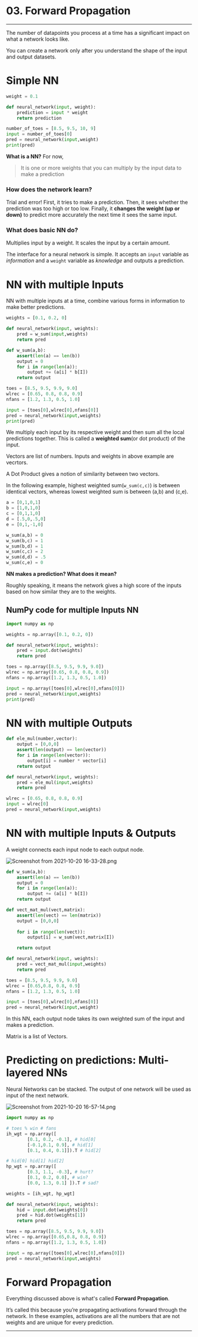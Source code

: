 # 03. Forward Propagation

---

The number of datapoints you process at a time has a significant
impact on what a network looks like.

You can create a network only after you understand the shape of the input and output datasets.

# Simple NN

```python
weight = 0.1

def neural_network(input, weight):
	prediction = input * weight
	return prediction

number_of_toes = [8.5, 9.5, 10, 9]
input = number_of_toes[0]
pred = neural_network(input,weight)
print(pred)
```

**What is a NN?** For now, 

> It is one or more weights that you can multiply by the input data to make a prediction
> 

### How does the network learn?

Trial and error! First, it tries to make a prediction. Then, it sees whether the prediction was too
high or too low. Finally, it **changes the weight (up or down)** to predict more accurately the
next time it sees the same input.

### What does basic NN do?

Multiplies input by a weight. It scales the input by a certain amount.

The interface for a neural network is simple. It accepts an `input` variable as *information* and a
`weight` variable as *knowledge* and outputs a prediction.

# NN with multiple Inputs

NN with multiple inputs at a time, combine various forms in information to make better predictions.

```python
weights = [0.1, 0.2, 0]

def neural_network(input, weights):
	pred = w_sum(input,weights)
	return pred

def w_sum(a,b):
	assert(len(a) == len(b))
	output = 0
	for i in range(len(a)):
		output += (a[i] * b[I])
	return output

toes = [8.5, 9.5, 9.9, 9.0]
wlrec = [0.65, 0.8, 0.8, 0.9]
nfans = [1.2, 1.3, 0.5, 1.0]

input = [toes[0],wlrec[0],nfans[0]]
pred = neural_network(input,weights)
print(pred)
```

We multiply each input by its respective weight and then sum all the local predictions together. This is called a **weighted sum**(or dot product) of the input.

Vectors are list of numbers. Inputs and weights in above example are vecrtors.

A Dot Product gives a notion of similarity between two vectors.

In the following example, highest weighted sum(`w_sum(c,c)`) is between identical vectors, whereas lowest weighted sum is between (a,b) and (c,e). 

```python
a = [0,1,0,1]
b = [1,0,1,0]
c = [0,1,1,0]
d = [.5,0,.5,0]
e = [0,1,-1,0]
```

```python
w_sum(a,b) = 0
w_sum(b,c) = 1
w_sum(b,d) = 1
w_sum(c,c) = 2
w_sum(d,d) = .5
w_sum(c,e) = 0
```

**NN makes a prediction? What does it mean?**

Roughly speaking, it means the network gives a high score of the inputs based on how
similar they are to the weights.

## NumPy code for multiple Inputs NN

```python
import numpy as np

weights = np.array([0.1, 0.2, 0])

def neural_network(input, weights):
	pred = input.dot(weights)
	return pred

toes = np.array([8.5, 9.5, 9.9, 9.0])
wlrec = np.array([0.65, 0.8, 0.8, 0.9])
nfans = np.array([1.2, 1.3, 0.5, 1.0])

input = np.array([toes[0],wlrec[0],nfans[0]])
pred = neural_network(input,weights)
print(pred)
```

# NN with multiple Outputs

```python
def ele_mul(number,vector):
	output = [0,0,0]
	assert(len(output) == len(vector))
	for i in range(len(vector)):
		output[i] = number * vector[i]
	return output

def neural_network(input, weights):
	pred = ele_mul(input,weights)
	return pred

wlrec = [0.65, 0.8, 0.8, 0.9]
input = wlrec[0]
pred = neural_network(input,weights)
```

# NN with multiple Inputs & Outputs

A weight connects each input node to each output node.

![Screenshot from 2021-10-20 16-33-28.png](images/Screenshot_from_2021-10-20_16-33-28.png)

```python
def w_sum(a,b):
	assert(len(a) == len(b))
	output = 0
	for i in range(len(a)):
		output += (a[i] * b[I])
	return output

def vect_mat_mul(vect,matrix):
	assert(len(vect) == len(matrix))
	output = [0,0,0]
	
	for i in range(len(vect)):
		output[i] = w_sum(vect,matrix[I])

	return output

def neural_network(input, weights):
	pred = vect_mat_mul(input,weights)
	return pred

toes = [8.5, 9.5, 9.9, 9.0]
wlrec = [0.65,0.8, 0.8, 0.9]
nfans = [1.2, 1.3, 0.5, 1.0]

input = [toes[0],wlrec[0],nfans[0]]
pred = neural_network(input,weight)
```

In this NN, each output node takes its own weighted sum of the input and makes a prediction.

Matrix is a list of Vectors.

# Predicting on predictions: Multi-layered NNs

Neural Networks can be stacked. The output of one network will be used as input of the next network.

![Screenshot from 2021-10-20 16-57-14.png](images/Screenshot_from_2021-10-20_16-57-14.png)

```python
import numpy as np

# toes % win # fans
ih_wgt = np.array([
		[0.1, 0.2, -0.1], # hid[0]
		[-0.1,0.1, 0.9], # hid[1]
		[0.1, 0.4, 0.1]]).T # hid[2]

# hid[0] hid[1] hid[2]
hp_wgt = np.array([
		[0.3, 1.1, -0.3], # hurt?
		[0.1, 0.2, 0.0], # win?
		[0.0, 1.3, 0.1] ]).T # sad?

weights = [ih_wgt, hp_wgt]

def neural_network(input, weights):
	hid = input.dot(weights[0])
	pred = hid.dot(weights[1])
	return pred

toes = np.array([8.5, 9.5, 9.9, 9.0])
wlrec = np.array([0.65,0.8, 0.8, 0.9])
nfans = np.array([1.2, 1.3, 0.5, 1.0])

input = np.array([toes[0],wlrec[0],nfans[0]])
pred = neural_network(input,weights)
```

# Forward Propagation

Everything discussed above is what's called **Forward Propagation**.

It’s called this because you’re propagating activations forward through the network. In these examples, activations are all the numbers that are not weights and are unique for every prediction.

---